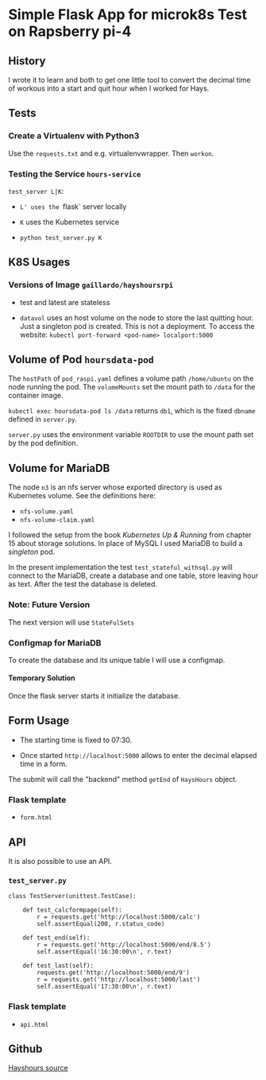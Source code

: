 # Simple Flask App for microk8s Test on Rapsberry pi-4

## History

I wrote it to learn and both to get one little tool
to convert the decimal time of workous into a start
and quit hour when I worked for Hays.

## Tests

### Create a Virtualenv with Python3

Use the `requests.txt` and e.g. virtualenvwrapper.
Then `workon`.

### Testing  the Service  `hours-service`

`test_server L|K`:

- `L' uses the `flask` server locally
- `K` uses the Kubernetes service

- `python test_server.py K`

## K8S Usages

### Versions of Image `gaillardo/hayshoursrpi`

- test and latest are stateless

- `datavol` uses an host volume on the node to store the last
  quitting hour. Just a singleton pod is created. This is not
  a deployment. To access the website:
  `kubectl port-forward <pod-name> localport:5000`

## Volume of Pod `hoursdata-pod`

The `hostPath` of `pod_raspi.yaml` defines a volume path `/home/ubuntu`
on the node running the pod. The `volumeMounts` set the mount
path to `/data` for the container image.

`kubectl exec hoursdata-pod ls /data` returns `db1`, which is the
fixed `dbname` defined in `server.py`.

`server.py` uses the environment variable `ROOTDIR` to use the
mount path set by the pod definition.

## Volume for MariaDB

The node `n3` is an nfs server whose exported directory is used as
Kubernetes volume. See the definitions here:
- `nfs-volume.yaml`
- `nfs-volume-claim.yaml`

I followed the setup from the book *Kubernetes Up & Running* from chapter
15 about storage solutions. In place of MySQL I used MariaDB to build
a *singleton* pod.

In the present implementation the test `test_stateful_withsql.py` will
connect to the MariaDB, create a database and one table, store leaving
hour as text. After the test the database is deleted.

### Note: Future Version

The next version will use `StateFulSets`

### Configmap for MariaDB

To create the database and its unique table I will use a configmap.

#### Temporary Solution

Once the flask server starts it initialize the database.

## Form Usage

- The starting time is fixed to 07:30.

- Once started `http://localhost:5000` allows to enter
  the decimal elapsed time in a form.

The submit will call the "backend" method `getEnd`
of `HaysHours` object.

### Flask template

- `form.html`

## API

It is also possible to use an API.

### `test_server.py`

```
class TestServer(unittest.TestCase):

    def test_calcformpage(self):
        r = requests.get('http://localhost:5000/calc')
        self.assertEqual(200, r.status_code)

    def test_end(self):
        r = requests.get('http://localhost:5000/end/8.5')
        self.assertEqual('16:30:00\n', r.text)

    def test_last(self):
        requests.get('http://localhost:5000/end/9')
        r = requests.get('http://localhost:5000/last')
        self.assertEqual('17:30:00\n', r.text)
```

### Flask template

- `api.html`

## Github

[Hayshours source](https://github.com/OlivierGaillard/hayshoursrpi)
